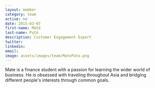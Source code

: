 ```yaml
---
layout: member
category: team
active: no
date: 2015-03-07
first-name: Máté
last-name: Pató
description: Customer Engagement Expert
twitter:
linkedin:
email:
image: assets/images/team/MatePato.png
---
```

Mate is a finance student with a passion for learning the wider world of business. He is obsessed with traveling throughout Asia and bridging different people's interests through common goals.
